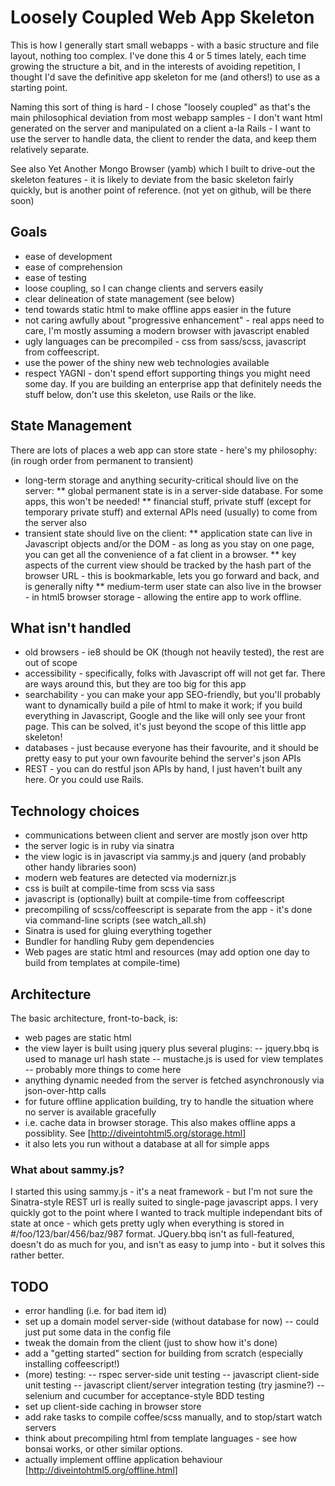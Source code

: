 # Loosely Coupled Web App Skeleton

This is how I generally start small webapps - with a basic structure and file layout, nothing too complex.
I've done this 4 or 5 times lately, each time growing the structure a bit, and in the interests of
avoiding repetition, I thought I'd save the definitive app skeleton for me (and others!) to use as a starting point.

Naming this sort of thing is hard - I chose "loosely coupled" as that's the main philosophical deviation from
most webapp samples - I don't want html generated on the server and manipulated on a client a-la Rails - I
want to use the server to handle data, the client to render the data, and keep them relatively separate.

See also Yet Another Mongo Browser (yamb) which I built to drive-out the skeleton features - it is likely to
deviate from the basic skeleton fairly quickly, but is another point of reference.
 (not yet on github, will be there soon)

## Goals
* ease of development
* ease of comprehension
* ease of testing
* loose coupling, so I can change clients and servers easily
* clear delineation of state management (see below)
* tend towards static html to make offline apps easier in the future
* not caring awfully about "progressive enhancement" - real apps need
to care, I'm mostly assuming a modern browser with javascript enabled
* ugly languages can be precompiled - css from sass/scss, javascript
from coffeescript.
* use the power of the shiny new web technologies available
* respect YAGNI - don't spend effort supporting things you might need some day. If you are building an enterprise app
    that definitely needs the stuff below, don't use this skeleton, use Rails or the like.

## State Management
There are lots of places a web app can store state - here's my philosophy:
(in rough order from permanent to transient)
* long-term storage and anything security-critical should live on the server:
** global permanent state is in a server-side database. For some apps, this won't be needed!
** financial stuff, private stuff (except for temporary private stuff) and external APIs need (usually) to come from the server also
* transient state should live on the client:
** application state can live in Javascript objects and/or the DOM - as long as you stay on one page, you can get all the convenience of a fat client in a browser.
** key aspects of the current view should be tracked by the hash part of the browser URL - this is bookmarkable, lets you go forward and back, and is generally nifty
** medium-term user state can also live in the browser - in html5 browser storage - allowing the entire app to work offline.

## What isn't handled
* old browsers - ie8 should be OK (though not heavily tested), the rest are out of scope
* accessibility - specifically, folks with Javascript off will not get far. There are ways around this, but they are too big for this app
* searchability - you can make your app SEO-friendly, but you'll probably want to dynamically build a pile of html
    to make it work; if you build everything in Javascript, Google and the like will only see your front page.
    This can be solved, it's just beyond the scope of this little app skeleton!
* databases - just because everyone has their favourite, and it should be pretty easy to put your own favourite behind
    the server's json APIs
* REST - you can do restful json APIs by hand, I just haven't built any here. Or you could use Rails.

## Technology choices
* communications between client and server are mostly json over http
* the server logic is in ruby via sinatra
* the view logic is in javascript via sammy.js and jquery (and probably other handy libraries soon)
* modern web features are detected via modernizr.js
* css is built at compile-time from scss via sass
* javascript is (optionally) built at compile-time from coffeescript
* precompiling of scss/coffeescript is separate from the app - it's done via command-line scripts (see watch_all.sh)
* Sinatra is used for gluing everything together
* Bundler for handling Ruby gem dependencies
* Web pages are static html and resources (may add option one day to build from templates at compile-time)

## Architecture
The basic architecture, front-to-back, is:
- web pages are static html
- the view layer is built using jquery plus several plugins:
-- jquery.bbq is used to manage url hash state
-- mustache.js is used for view templates
-- probably more things to come here
- anything dynamic needed from the server is fetched asynchronously via json-over-http calls
- for future offline application building, try to handle the situation where no server is available gracefully
- i.e. cache data in browser storage. This also makes offline apps a possiblity. See [http://diveintohtml5.org/storage.html]
- it also lets you run without a database at all for simple apps

### What about sammy.js?
I started this using sammy.js - it's a neat framework - but I'm not sure the Sinatra-style REST url is really suited
to single-page javascript apps.  I very quickly got to the point where I wanted to track multiple independant bits
of state at once - which gets pretty ugly when everything is stored in #/foo/123/bar/456/baz/987 format. JQuery.bbq
isn't as full-featured, doesn't do as much for you, and isn't as easy to jump into - but it solves this rather better.

## TODO
- error handling (i.e. for bad item id)
- set up a domain model server-side (without database for now)
-- could just put some data in the config file
- tweak the domain from the client (just to show how it's done)
- add a "getting started" section for building from scratch (especially installing coffeescript!)
- (more) testing:
-- rspec server-side unit testing
-- javascript client-side unit testing
-- javascript client/server integration testing (try jasmine?)
-- selenium and cucumber for acceptance-style BDD testing
- set up client-side caching in browser store
- add rake tasks to compile coffee/scss manually, and to stop/start watch servers
- think about precompiling html from template languages - see how bonsai works, or other similar options.
- actually implement offline application behaviour [http://diveintohtml5.org/offline.html]
